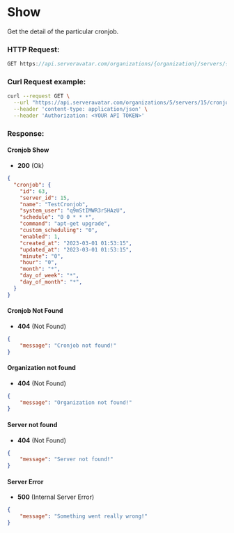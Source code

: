 # Show

Get the detail of the particular cronjob.

### HTTP Request:

```js
GET https://api.serveravatar.com/organizations/{organization}/servers/{server}/cronjobs/{cronjob}
```

### Curl Request example:

```sh
curl --request GET \
  --url "https://api.serveravatar.com/organizations/5/servers/15/cronjobs/63" \
  --header 'content-type: application/json' \
  --header 'Authorization: <YOUR API TOKEN>'
```

### Response:

#### Cronjob Show
- __200__ (Ok)

``` json
{
  "cronjob": {
    "id": 63,
    "server_id": 15,
    "name": "TestCronjob",
    "system_user": "q9mStIMWR3r5HAzU",
    "schedule": "0 0 * * *",
    "command": "apt-get upgrade",
    "custom_scheduling": "0",
    "enabled": 1,
    "created_at": "2023-03-01 01:53:15",
    "updated_at": "2023-03-01 01:53:15",
    "minute": "0",
    "hour": "0",
    "month": "*",
    "day_of_week": "*",
    "day_of_month": "*",
  }
}
```

#### Cronjob Not Found
- __404__ (Not Found)

```json
{
    "message": "Cronjob not found!"
}
```

#### Organization not found
- __404__ (Not Found)

```json
{
    "message": "Organization not found!"
}
```

#### Server not found
- __404__ (Not Found)

```json
{
    "message": "Server not found!"
}
```

#### Server Error
- __500__ (Internal Server Error)
```json
{
    "message": "Something went really wrong!"
}
